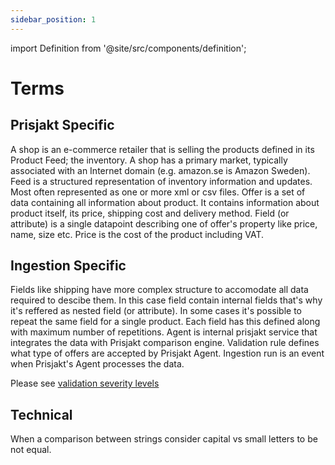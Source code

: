 ```yaml
---
sidebar_position: 1
---
```


import Definition from '@site/src/components/definition';

# Terms

## Prisjakt Specific

<Definition id="term_shop" title="Shop">
    A shop is an e-commerce retailer that is selling the products defined in its Product Feed; the inventory. A shop has a primary market, typically associated with an Internet domain (e.g. amazon.se is Amazon Sweden).
</Definition>

<Definition id="term_feed" title="Feed">
    Feed is a structured representation of inventory information and updates. Most often represented as one or more xml or csv files.
</Definition>

<Definition id="term_offer" title="Offer">
    Offer is a set of data containing all information about product. It contains information about product itself, its price, shipping cost and delivery method.
</Definition>

<Definition id="term_field" title="Field">
    Field (or attribute) is a single datapoint describing one of offer's property like price, name, size etc.
</Definition>

<Definition id="term_price" title="Price">
    Price is the cost of the product including VAT. 
</Definition>



## Ingestion Specific


<Definition id="term_nested" title="Nested">
    Fields like shipping have more complex structure to accomodate all data required to descibe them. In this case field contain internal fields that's why it's reffered as nested field (or attribute).
</Definition>


<Definition id="term_repeatable" title="Repeatable">
    In some cases it's possible to repeat the same field for a single product. Each field has this defined along with maximum number of repetitions. 
</Definition>

<Definition id="term_agent" title="Agent">
    Agent is internal prisjakt service that integrates the data with Prisjakt comparison engine.
</Definition>


<Definition id="term_validation_rule" title="Validation  Rule">
    Validation rule defines what type of offers are accepted by Prisjakt Agent.
</Definition>


<Definition id="term_ingestion_run" title="Ingestion Run">
    Ingestion run is an event when Prisjakt's Agent processes the data.
</Definition>


<Definition id="term_severity" title="Severity">

Please see [validation severity levels](/terminology/severity-levels.md)

</Definition>

## Technical

<Definition id="term_case_sensitive" title="Case Sensitive">
    When a comparison between strings consider capital vs small letters to be not equal.
</Definition>
